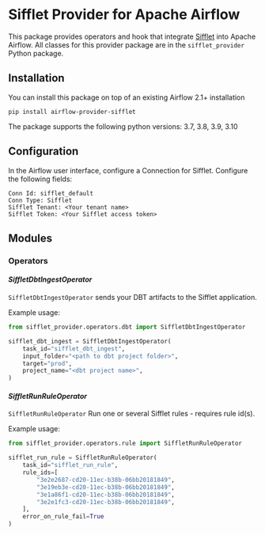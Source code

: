Sifflet Provider for Apache Airflow
=================================

This package provides operators and hook that integrate [Sifflet](https://www.siffletdata.com/) into Apache Airflow.
All classes for this provider package are in the `sifflet_provider` Python package.

## Installation

You can install this package on top of an existing Airflow 2.1+ installation

```shell
pip install airflow-provider-sifflet
```

The package supports the following python versions: 3.7, 3.8, 3.9, 3.10

## Configuration

In the Airflow user interface, configure a Connection for Sifflet.
Configure the following fields:

    Conn Id: sifflet_default
    Conn Type: Sifflet
    Sifflet Tenant: <Your tenant name>
    Sifflet Token: <Your Sifflet access token>

## Modules

### Operators

#### _SiffletDbtIngestOperator_

`SiffletDbtIngestOperator` sends your DBT artifacts to the Sifflet application.

Example usage:

```python
from sifflet_provider.operators.dbt import SiffletDbtIngestOperator

sifflet_dbt_ingest = SiffletDbtIngestOperator(
    task_id="sifflet_dbt_ingest",
    input_folder="<path to dbt project folder>",
    target="prod",
    project_name="<dbt project name>",
)
```

#### _SiffletRunRuleOperator_

`SiffletRunRuleOperator` Run one or several Sifflet rules - requires rule id(s).

Example usage:

```python
from sifflet_provider.operators.rule import SiffletRunRuleOperator

sifflet_run_rule = SiffletRunRuleOperator(
    task_id="sifflet_run_rule",
    rule_ids=[
        "3e2e2687-cd20-11ec-b38b-06bb20181849",
        "3e19eb3e-cd20-11ec-b38b-06bb20181849",
        "3e1a86f1-cd20-11ec-b38b-06bb20181849",
        "3e2e1fc3-cd20-11ec-b38b-06bb20181849",
    ],
    error_on_rule_fail=True
)
```